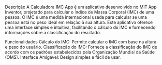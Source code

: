 Descrição
A Calculadora IMC App é um aplicativo desenvolvido no MIT App Inventor, projetado para calcular o Índice de Massa Corporal (IMC) de uma pessoa. O IMC é uma medida internacional usada para calcular se uma pessoa está no peso ideal em relação à sua altura. Este aplicativo oferece uma interface simples e intuitiva, facilitando o cálculo do IMC e fornecendo informações sobre a classificação do resultado.

Funcionalidades
Cálculo do IMC: Permite calcular o IMC com base na altura e peso do usuário.
Classificação do IMC: Fornece a classificação do IMC de acordo com os padrões estabelecidos pela Organização Mundial da Saúde (OMS).
Interface Amigável: Design simples e fácil de usar.
